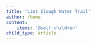```yaml
---
title: 'Lint Slough Water Trail'
author: /home
content:
    items: '@self.children'
child_type: article
---
```


